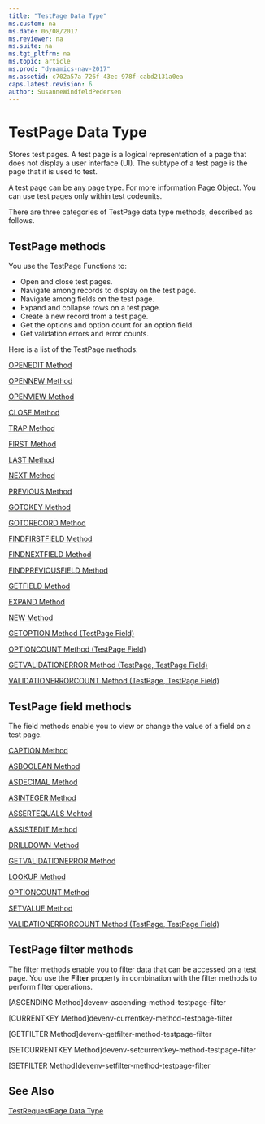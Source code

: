 ```yaml
---
title: "TestPage Data Type"
ms.custom: na
ms.date: 06/08/2017
ms.reviewer: na
ms.suite: na
ms.tgt_pltfrm: na
ms.topic: article
ms.prod: "dynamics-nav-2017"
ms.assetid: c702a57a-726f-43ec-978f-cabd2131a0ea
caps.latest.revision: 6
author: SusanneWindfeldPedersen
---
```

# TestPage Data Type
Stores test pages. A test page is a logical representation of a page that does not display a user interface (UI). The subtype of a test page is the page that it is used to test.  
  
A test page can be any page type. For more information [Page Object](../devenv-page-object.md). You can use test pages only within test codeunits.

There are three categories of TestPage data type methods, described as follows.
  
## TestPage methods
You use the TestPage Functions to:
-   Open and close test pages.
-   Navigate among records to display on the test page.
-   Navigate among fields on the test page.
-   Expand and collapse rows on a test page.
-   Create a new record from a test page.
-   Get the options and option count for an option field.
-   Get validation errors and error counts.

Here is a list of the TestPage methods:

[OPENEDIT Method](devenv-OPENEDIT-Method-TestPage.md)

[OPENNEW Method ](devenv-OPENNEW-Method-TestPage.md)

[OPENVIEW Method ](devenv-OPENVIEW-Method-TestPage.md)

[CLOSE Method ](devenv-CLOSE-Method-TestPage.md)

[TRAP Method ](devenv-TRAP-Method-TestPage.md)

[FIRST Method ](devenv-FIRST-Method-TestPage.md)

[LAST Method ](devenv-LAST-Method-TestPage.md)

[NEXT Method ](devenv-NEXT-Method-TestPage.md)

[PREVIOUS Method ](devenv-PREVIOUS-Method-TestPage.md)

[GOTOKEY Method ](devenv-GOTOKEY-Method-TestPage.md)

[GOTORECORD Method ](devenv-GOTORECORD-Method-TestPage.md)

[FINDFIRSTFIELD Method ](devenv-FINDFIRSTFIELD-Method-TestPage.md)

[FINDNEXTFIELD Method ](devenv-FINDNEXTFIELD-Method-TestPage.md)

[FINDPREVIOUSFIELD Method ](devenv-FINDPREVIOUSFIELD-Method-TestPage.md)

[GETFIELD Method ](devenv-GETFIELD-Method-TestPage.md) 

[EXPAND Method ](devenv-EXPAND-Method-TestPage.md)

[NEW Method ](devenv-NEW-Method-TestPage.md)

[GETOPTION Method \(TestPage Field\)](devenv-GETOPTION-Method-TestPage-Field.md)

[OPTIONCOUNT Method \(TestPage Field\)](devenv-OPTIONCOUNT-Method-TestPage-Field.md)

[GETVALIDATIONERROR Method \(TestPage, TestPage Field\)](devenv-GETVALIDATIONERROR-Method-TestPage-TestPage-Field.md)

[VALIDATIONERRORCOUNT Method \(TestPage, TestPage Field\)](devenv-VALIDATIONERRORCOUNT-Method-TestPage-TestPage-Field.md)

## TestPage field methods
The field methods enable you to view or change the value of a field on a test page.

[CAPTION Method](devenv-caption-method-fieldref-testpage-field.md)

[ASBOOLEAN Method](devenv-asboolean-method-testpage-field)

[ASDECIMAL Method](devenv-asdecimal-method-testpage-field)

[ASINTEGER Method](devenv-asinteger-method-testpage-field)

[ASSERTEQUALS Mehtod](devenv-assertequals-method-testpage-field)

[ASSISTEDIT Method](devenv-assistedit-method-testpage-field)

[DRILLDOWN Method](devenv-drilldown-method-testpage-field)

[GETVALIDATIONERROR Method](devenv-GETVALIDATIONERROR-Method-TestPage-TestPage-Field.md)

[LOOKUP Method](devenv-lookup-method-testpage-field)

[OPTIONCOUNT Method](devenv-optioncount-method-testpage-field)

[SETVALUE Method](devenv-setvalue-method-testpage-field)

[VALIDATIONERRORCOUNT Method \(TestPage, TestPage Field\)](devenv-VALIDATIONERRORCOUNT-Method-TestPage-TestPage-Field.md)

## TestPage filter methods
The filter methods enable you to filter data that can be accessed on a test page. You use the **Filter** property in combination with the filter methods to perform filter operations.

[ASCENDING Method]devenv-ascending-method-testpage-filter

[CURRENTKEY Method]devenv-currentkey-method-testpage-filter

[GETFILTER Method]devenv-getfilter-method-testpage-filter

[SETCURRENTKEY Method]devenv-setcurrentkey-method-testpage-filter

[SETFILTER Method]devenv-setfilter-method-testpage-filter









## See Also  
 [TestRequestPage Data Type](devenv-testrequestpage-data-type.md)
